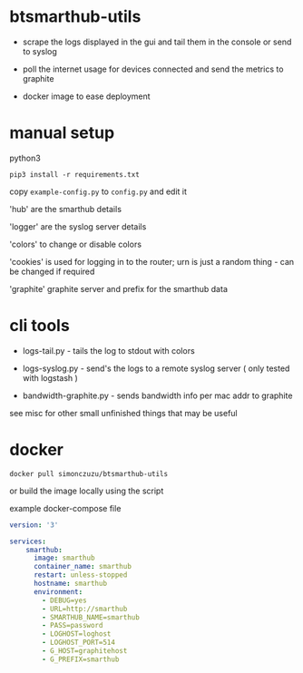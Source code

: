 # btsmarthub-utils

* scrape the logs displayed in the gui and tail them in the console or send to syslog

* poll the internet usage for devices connected and send the metrics to graphite 

* docker image to ease deployment 

# manual setup

python3 

`pip3 install -r requirements.txt`

copy `example-config.py` to `config.py` and edit it

'hub' are the smarthub details

'logger' are the syslog server details

'colors' to change or disable colors

'cookies' is used for logging in to the router; urn is just a random thing - can be changed if required

'graphite' graphite server and prefix for the smarthub data

# cli tools

* logs-tail.py - tails the log to stdout with colors

* logs-syslog.py - send's the logs to a remote syslog server ( only tested with logstash ) 

* bandwidth-graphite.py - sends bandwidth info per mac addr to graphite

see misc for other small unfinished things that may be useful

# docker 

`docker pull simonczuzu/btsmarthub-utils`

or build the image locally using the script

example docker-compose file

```yml
version: '3'

services:
    smarthub:
      image: smarthub
      container_name: smarthub
      restart: unless-stopped
      hostname: smarthub
      environment:
        - DEBUG=yes
        - URL=http://smarthub
        - SMARTHUB_NAME=smarthub
        - PASS=password
        - LOGHOST=loghost
        - LOGHOST_PORT=514
        - G_HOST=graphitehost
        - G_PREFIX=smarthub
```
